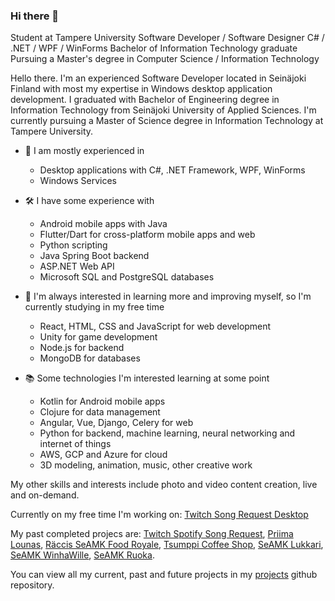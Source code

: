 ### Hi there 👋

Student at Tampere University
Software Developer / Software Designer
C# / .NET / WPF / WinForms
Bachelor of Information Technology graduate
Pursuing a Master's degree in Computer Science / Information Technology

Hello there. I'm an experienced Software Developer located in Seinäjoki Finland with most my expertise in Windows desktop application development. I graduated with Bachelor of Engineering degree in Information Technology from Seinäjoki University of Applied Sciences. I'm currently pursuing a Master of Science degree in Information Technology at Tampere University.

- 💼 I am mostly experienced in
  - Desktop applications with C#, .NET Framework, WPF, WinForms
  - Windows Services

- 🛠️ I have some experience with
  - Android mobile apps with Java
  - Flutter/Dart for cross-platform mobile apps and web
  - Python scripting
  - Java Spring Boot backend
  - ASP.NET Web API
  - Microsoft SQL and PostgreSQL databases

- 🌱 I'm always interested in learning more and improving myself, so I'm currently studying in my free time
  - React, HTML, CSS and JavaScript for web development
  - Unity for game development
  - Node.js for backend
  - MongoDB for databases

- 📚 Some technologies I'm interested learning at some point
  - Kotlin for Android mobile apps
  - Clojure for data management
  - Angular, Vue, Django, Celery for web
  - Python for backend, machine learning, neural networking and internet of things
  - AWS, GCP and Azure for cloud
  - 3D modeling, animation, music, other creative work

My other skills and interests include photo and video content creation, live and on-demand.

Currently on my free time I'm working on: [Twitch Song Request Desktop](https://github.com/Koodattu/twitch-song-request-desktop)

My past completed projecs are: [Twitch Spotify Song Request](https://github.com/Koodattu/twitch-spotify-song-request), [Priima Lounas](https://github.com/Koodattu/lunch-menu-app), [Räccis SeAMK Food Royale](https://github.com/Koodattu/jere-food-royale-android), [Tsumppi Coffee Shop](https://github.com/Koodattu/tsumppi-coffee-shop), [SeAMK Lukkari](https://github.com/Koodattu/SeAMK-Lukkari), [SeAMK WinhaWille](https://github.com/Koodattu/seamk-winhawille), [SeAMK Ruoka](https://github.com/Koodattu/seamk-ruoka).

You can view all my current, past and future projects in my [projects](https://github.com/Koodattu/projects) github repository.
